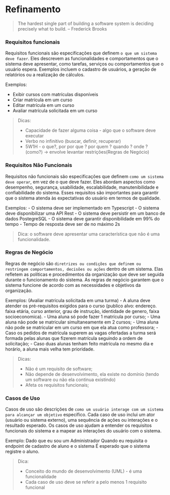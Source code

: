 # Refinamento

> The hardest single part of building a software system is deciding precisely what to build. – Frederick Brooks


### Requisitos funcionais
Requisitos funcionais são especificações que definem `o que um sistema deve fazer`. Eles descrevem as funcionalidades e comportamentos que o sistema deve apresentar, como tarefas, serviços ou comportamentos que o usuário espera. Exemplos incluem o cadastro de usuários, a geração de relatórios ou a realização de cálculos.

Exemplos:
- Exibir cursos com matrículas disponíveis
- Criar matrícula em um curso
- Editar matrícula em um curso
- Avaliar matrícula solicitada em um curso

> Dicas: 
>    - Capacidade de fazer alguma coisa - algo que o software deve executar
>    - Verbo no infinitivo (buscar, definir, recuperar)
>    - 5W1H - o que?, por por que ? por quem ? quando ? onde ? (como?) -> envolve levantar restrições(Regras de Negócio)


### Requisitos Não Funcionais
Requisitos não funcionais são especificações que definem `como um sistema deve operar`, em vez de o que deve fazer. Eles abordam aspectos como desempenho, segurança, usabilidade, escalabilidade, manutenibilidade e confiabilidade do sistema. Esses requisitos são importantes para garantir que o sistema atenda às expectativas do usuário em termos de qualidade.

Exemplos:
    - O sistema deve ser implementado em Typescript
    - O sistema deve disponibilizar uma API Rest
    - O sistema deve persistir em um banco de dados PostegreSQL
    - O sistema deve garantir disponibilidade em 99% do tempo
    - Tempo de resposta deve ser de no máximo 2s

> Dica: o software deve apresentar uma característica que não é uma funcionalidade.


### Regras de Negócio
Regras de negócio são `diretrizes ou condições que definem ou restringem comportamentos, decisões ou ações` dentro de um sistema. Elas refletem as políticas e procedimentos da organização que deve ser seguida durante o funcionamento do sistema. As regras de negócio garantem que o sistema funcione de acordo com as necessidades e objetivos da organização.

Exemplos: (Avaliar matrícula solicitada em uma turma)
    - A aluna deve atender os pré-requisitos exigidos para o curso (publico alvo: endereço. faixa etária, curso anterior, grau de instrução, identidade de genero, faixa socioeconomica).
    - Uma aluna só pode fazer 1 matrícula por curso;
    - Uma aluna não pode se matricular simultaneamente em 2 cursos;
    - Uma aluna não pode se matricular em um curso em que ela atua como professora;
    - Caso os pedidos de matrícula superem as vagas ofertadas a turma será formada pelas alunas que fizerem matrícula seguindo a ordem de solicitação;
    - Caso duas alunas tenham feito matrícula no mesmo dia e horário, a aluna mais velha tem prioridade.

> Dicas:
> - Não é um requisito de software;
> - Não depende de desenvolvimento, ela existe no domínio (tendo um software ou não ela continua existindo)
> - Afeta os requisitos funcionais;


### Casos de Uso
Casos de uso são descrições de `como um usuário interage com um sistema para alcançar um objetivo` específico. Cada caso de uso inclui um ator (usuário ou sistema externo), uma sequência de ações ou interações e o resultado esperado. Os casos de uso ajudam a entender os requisitos funcionais do sistema e a mapear as interações do usuário com o sistema.

Exemplo: 
    Dado que eu sou um Administrador
    Quando eu requisita o endpoint de cadastro de aluno e o sistema 
    É esperado que o sistema registre o aluno.

> Dica: 
> - Conceito do mundo de desenvolvimento (UML) - é uma funcionalidade
> - Cada caso de uso deve se referir a pelo menos 1 requisito funcional

